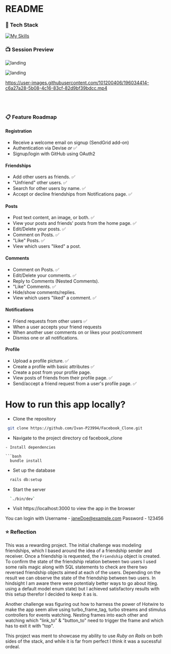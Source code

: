# README


### 👾 Tech Stack



[![My Skills](https://skillicons.dev/icons?i=html,css,js,ruby,rails,postgres,tailwind)](https://skillicons.dev)

### 📺 Session Preview

![landing](https://user-images.githubusercontent.com/101200406/196034269-28fb3d7f-3194-4d2b-a327-39ce2453734b.png)

![landing](https://user-images.githubusercontent.com/101200406/196034276-b2519157-113c-4ba6-8fc8-e272d97e003c.png)



https://user-images.githubusercontent.com/101200406/196034414-c6a27a28-5b08-4c16-83cf-82d9bf39bdcc.mp4

<br/><br/>




### 📋 Feature Roadmap

#### Registration

- Receive a welcome email on signup (SendGrid add-on) 
- Authentication via Devise _or_  :white_check_mark:
- Signup/login with GitHub using OAuth2 


#### Friendships

- Add other users as friends.  :white_check_mark:
- "Unfriend" other users.  :white_check_mark:
- Search for other users by name.  :white_check_mark:
- Accept or decline friendships from Notifications page.  :white_check_mark:

#### Posts

- Post text content, an image, or both.  :white_check_mark:
- View your posts and friends' posts from the home page.  :white_check_mark:
- Edit/Delete your posts.  :white_check_mark:
- Comment on Posts.  :white_check_mark:
- "Like" Posts.  :white_check_mark:
- View which users "liked" a post.

#### Comments

- Comment on Posts.  :white_check_mark:
- Edit/Delete your comments.  :white_check_mark:
- Reply to Comments (Nested Comments).
- "Like" Comments.  :white_check_mark:
- Hide/show comments/replies.
- View which users "liked" a comment.  :white_check_mark:

#### Notifications

- Friend requests from other users  :white_check_mark:
- When a user accepts your friend requests
- When another user comments on or likes your post/comment
- Dismiss one or all notifications.

#### Profile

- Upload a profile picture.  :white_check_mark:
- Create a profile with basic attributes  :white_check_mark:
- Create a post from your profile page.
- View posts of friends from their profile page.  :white_check_mark:
- Send/accept a friend request from a user's profile page.  :white_check_mark:



# How to run this app locally?

- Clone the repository
 ```bash
  git clone https://github.com/Ivan-P23994/Facebook_Clone.git
```
- Navigate to the project directory
  cd facebook_clone
```
- Install dependencies

```bash
  bundle install
```

- Set up the database

```bash
  rails db:setup
```

- Start the server

```bash
  `./bin/dev`
```

- Visit https://localhost:3000 to view the app in the browser

You can login with
Username - janeDoe@example.com
Password - 123456

### ⭐ Reflection

This was a rewarding project. The initial challenge was modeling friendships, which I based around the idea of a friendship sender and receiver. Once a friendship is requested, the `Friendship` object is created. To confirm the state of the friendship relation between two users I used some rails magic along with SQL statements to check are there two reversed friendship objects aimed at each of the users. Depending on the result we can observe the state of the friendship between two users. In hindsight I am aware there were potentialy better ways to go about it(eg. using a default model enum state) but I achieved satisfactory results with this setup therefor I decided to keep it as is.


Another challenge was figuring out how to harness the power of Hotwire to make the app seem alive using turbo_frame_tag, turbo streams and stimulus controllers for events watching. Nesting frames into each other and watching which "link_to" & "button_to" need to trigger the frame and which has to exit it with "top". 

This project was ment to showcase my ability to use _Ruby on Rails_ on both sides of the stack, and while it is far from perfect I think it was a sucessful ordeal. 

